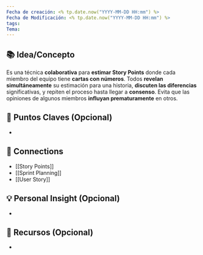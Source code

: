 ```yaml
---
Fecha de creación: <% tp.date.now("YYYY-MM-DD HH:mm") %>
Fecha de Modificación: <% tp.date.now("YYYY-MM-DD HH:mm") %>
tags: 
Tema:
---
```



## 📚 Idea/Concepto 

Es una técnica **colaborativa** para **estimar Story Points** donde cada miembro del equipo tiene **cartas con números**. Todos **revelan simultáneamente** su estimación para una historia, **discuten las diferencias** significativas, y repiten el proceso hasta llegar a **consenso**. Evita que las opiniones de algunos miembros **influyan prematuramente** en otros.
## 📌 Puntos Claves (Opcional)
- 

## 🔗 Connections
- [[Story Points]]
- [[Sprint Planning]]
- [[User Story]]
## 💡 Personal Insight (Opcional)
- 
## 🧾 Recursos (Opcional)
- 